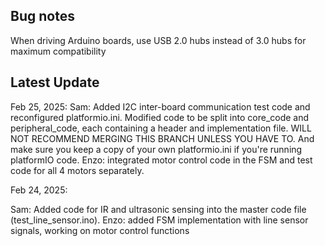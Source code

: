 ## Bug notes
When driving Arduino boards, use USB 2.0 hubs instead of 3.0 hubs for maximum compatibility

## Latest Update

Feb 25, 2025:
Sam: Added I2C inter-board communication test code and reconfigured platformio.ini. Modified code to be split into core_code and peripheral_code, each containing a header and implementation file. WILL NOT RECOMMEND MERGING THIS BRANCH UNLESS YOU HAVE TO. And make sure you keep a copy of your own platformio.ini if you're running platformIO code. 
Enzo: integrated motor control code in the FSM and test code for all 4 motors separately.

Feb 24, 2025:

Sam: Added code for IR and ultrasonic sensing into the master code file (test_line_sensor.ino).
Enzo: added FSM implementation with line sensor signals, working on motor control functions
